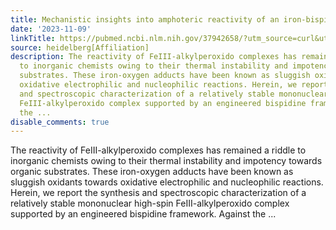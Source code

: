 ```yaml
---
title: Mechanistic insights into amphoteric reactivity of an iron-bispidine complex
date: '2023-11-09'
linkTitle: https://pubmed.ncbi.nlm.nih.gov/37942658/?utm_source=curl&utm_medium=rss&utm_campaign=pubmed-2&utm_content=1FakS-2QOkCT8HsMOQP1bCRQ4YzyumYOmxmF0moLsQ3dFB1E9V&fc=20220326224207&ff=20231109170834&v=2.17.9.post6+86293ac
source: heidelberg[Affiliation]
description: The reactivity of FeIII-alkylperoxido complexes has remained a riddle
  to inorganic chemists owing to their thermal instability and impotency towards organic
  substrates. These iron-oxygen adducts have been known as sluggish oxidants towards
  oxidative electrophilic and nucleophilic reactions. Herein, we report the synthesis
  and spectroscopic characterization of a relatively stable mononuclear high-spin
  FeIII-alkylperoxido complex supported by an engineered bispidine framework. Against
  the ...
disable_comments: true
---
```

The reactivity of FeIII-alkylperoxido complexes has remained a riddle to inorganic chemists owing to their thermal instability and impotency towards organic substrates. These iron-oxygen adducts have been known as sluggish oxidants towards oxidative electrophilic and nucleophilic reactions. Herein, we report the synthesis and spectroscopic characterization of a relatively stable mononuclear high-spin FeIII-alkylperoxido complex supported by an engineered bispidine framework. Against the ...